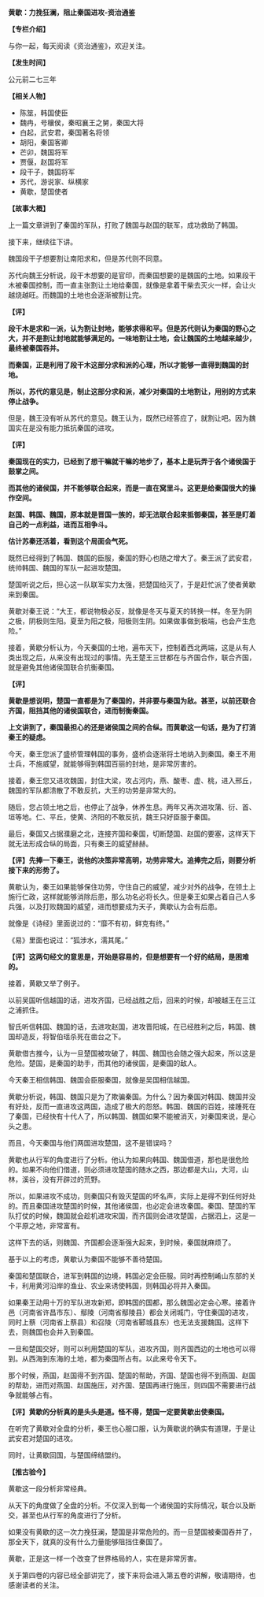 **黄歇：力挽狂澜，阻止秦国进攻-资治通鉴**

**【专栏介绍】**

与你一起，每天阅读《资治通鉴》，欢迎关注。

**【发生时间】**

公元前二七三年

**【相关人物】**

- 陈筮，韩国使臣
- 魏冉，号穰侯，秦昭襄王之舅，秦国大将
- 白起，武安君，秦国著名将领
- 胡阳，秦国客卿
- 芒卯，魏国将军
- 贾偃，赵国将军
- 段干子，魏国将军
- 苏代，游说家、纵横家
- 黄歇，楚国使者

**【故事大概】**

上一篇文章讲到了秦国的军队，打败了魏国与赵国的联军，成功救助了韩国。

接下来，继续往下讲。

魏国段干子想要割让南阳求和，但是苏代则不同意。

苏代向魏王分析说，段干木想要的是官印，而秦国想要的是魏国的土地。如果段干木被秦国控制，而一直主张割让土地给秦国，就像是拿着干柴去灭火一样，会让火越烧越旺。而魏国的土地也会逐渐被割让完。

**【评】**

**段干木是求和一派，认为割让封地，能够求得和平。但是苏代则认为秦国的野心之大，并不是割让封地就能够满足的。一味地割让土地，会让魏国的土地越来越少，最终被秦国吞并。**

**而秦国，正是利用了段干木这部分求和派的心理，所以才能够一直得到魏国的封地。**

**所以，苏代的意见是，制止这部分求和派，减少对秦国的土地割让，用别的方式来停止战争。**

但是，魏王没有听从苏代的意见。魏王认为，既然已经答应了，就割让吧。因为魏国实在是没有能力抵抗秦国的进攻。

**【评】**

**秦国现在的实力，已经到了想干嘛就干嘛的地步了，基本上是玩弄于各个诸侯国于鼓掌之间。**

**而其他的诸侯国，并不能够联合起来，而是一直在窝里斗。这更是给秦国很大的操作空间。**

**赵国、韩国、魏国，原本就是晋国一族的，却无法联合起来抵御秦国，甚至是盯着自己的一点利益，进而互相争斗。**

**估计苏秦还活着，看到这个局面会气死。**

既然已经得到了韩国、魏国的臣服，秦国的野心也随之增大了。秦王派了武安君，统帅韩国、魏国的军队一起进攻楚国。

楚国听说之后，担心这一队联军实力太强，把楚国给灭了，于是赶忙派了使者黄歇来到秦国。

黄歇对秦王说：“大王，都说物极必反，就像是冬天与夏天的转换一样。冬至为阴之极，阴极则生阳。夏至为阳之极，阳极则生阴。如果做事做到极端，也会产生危险。”

接着，黄歇分析认为，今天秦国的土地，遍布天下，控制着西北两端，这是从有人类出现之后，从来没有出现过的事情。先王楚王三世都在与齐国合作，联合齐国，就是避免其他诸侯国联合抗衡秦国。

**【评】**

**黄歇是想说明，楚国一直都是为了秦国的，并非要与秦国为敌。甚至，以前还联合齐国，阻挡其他的诸侯国联合，进而制衡秦国。**

**上文讲到了，秦国最担心的还是诸侯国之间的合纵。而黄歇这一句话，是为了打消秦王的疑虑。**

今天，秦王您派了盛桥管理韩国的事务，盛桥会逐渐将土地纳入到秦国。秦王不用士兵，不施威望，就能够得到韩国百丽的封地，是非常厉害的。

接着，秦王您又进攻魏国，封住大梁，攻占河内，燕、酸枣、虚、桃，进入邢丘，魏国的军队都溃散了不敢反抗，大王的功劳是非常大的。

随后，您占领土地之后，也停止了战争，休养生息。两年又再次进攻蒲、衍、首、垣等地。仁、平丘，使黄、济阳的不敢反抗，魏王只好臣服于秦国。

最后，秦国又占据濮磨之北，连接齐国和秦国，切断楚国、赵国的要塞，这样天下就无法形成合纵的局面，只有秦王的威望赫赫。

**【评】先捧一下秦王，说他的决策非常高明，功劳非常大。追捧完之后，则要分析接下来的形势了。**

黄歇认为，秦王如果能够保住功劳，守住自己的威望，减少对外的战争，在领土上施行仁政，这样就能够消除后患，那么功名必将长久。但是秦王如果占着自己人多兵强，以及打败魏国的威望，进而想要成为天子，黄歇认为会有后患。

就像是《诗经》里面说过的：“靡不有初，鲜克有终。”

《易》里面也说过：“狐涉水，濡其尾。”

**【评】这两句经文的意思是，开始是容易的，但是想要有一个好的结局，是困难的。**

接着，黄歇又举了例子。

以前吴国听信越国的话，进攻齐国，已经战胜之后，回来的时候，却被越王在三江之浦抓住。

智氏听信韩国、魏国的话，去进攻赵国，进攻晋阳城，在已经胜利之后，韩国、魏国却造反，将智伯瑶杀死在凿台之下。

黄歇借古推今，认为一旦楚国被攻破了，韩国、魏国也会随之强大起来，所以这是危险。楚国，是秦国的助手，而其他的诸侯国，是秦国的敌人。

今天秦王相信韩国、魏国会臣服秦国，就像是吴国相信越国。

黄歇分析说，韩国、魏国只是为了欺骗秦国。为什么？因为秦国对韩国、魏国并没有好处，反而一直进攻这两国，造成了极大的怨怒。韩国、魏国的百姓，接踵死在了秦国，已经快有十代人了，所以韩国、魏国如果不能被消灭，对秦国来说，是心头之患。

而且，今天秦国与他们两国进攻楚国，这不是错误吗？

黄歇也从行军的角度进行了分析。他认为如果向韩国、魏国借道，那也是很危险的。如果不向他们借道，则必须进攻楚国的随水之西，那边都是大山，大河，山林，溪谷，没有开辟过的荒野。

所以，如果进攻不成功，则秦国只有毁灭楚国的坏名声，实际上是得不到任何好处的。而且秦国进攻楚国的时候，其他诸侯国，也必定会进攻秦国。秦国、楚国的军队打仗的时候，魏国就会趁机进攻宋国，而齐国则会进攻楚国，占据泗上，这是一个平原之地，非常富有。

这样下去的话，则魏国、齐国都会逐渐强大起来，到时候，秦国就麻烦了。

基于以上的考虑，黄歇认为秦国不能够不善待楚国。

秦国和楚国联合，进军到韩国的边境，韩国必定会臣服。同时再控制崤山东部的关卡，利用黄河沿岸的渔业、农业来诱使韩国，则韩国必将并入秦国。

如果秦王动用十万的军队进攻新郑，即韩国的国都，那么魏国必定会心寒。接着许邑（河南省许昌市东）、鄢陵（河南省鄢陵县）都会关闭城门，守住秦国的进攻，同时上蔡（河南省上蔡县）和召陵（河南省郾城县东）也无法支援魏国。这样下去，则魏国也会并入到秦国。

一旦和楚国交好，则可以利用楚国的军队，进攻齐国，则齐国西边的土地也可以得到。从西海到东海的土地，都为秦国所占有。以此来号令天下。

那个时候，燕国，赵国得不到齐国、楚国的帮助，齐国、楚国也得不到燕国、赵国的帮助，进而对燕国、赵国施压，对齐国、楚国再进行施压，则四国不需要进行战争就能够占有。

**【评】黄歇的分析真的是头头是道。怪不得，楚国一定要黄歇出使秦国。**

在听完了黄歇对全盘的分析，秦王也心服口服，认为黄歇说的确实有道理，于是让武安君对楚国的进攻。

同时，让黄歇回国，与楚国缔结盟约。

**【推古验今】**

黄歇这一段分析非常经典。

从天下的角度做了全盘的分析。不仅深入到每一个诸侯国的实际情况，联合以及断交，甚至也从行军的角度进行了分析。

如果没有黄歇的这一次力挽狂澜，楚国是非常危险的。而一旦楚国被秦国吞并了，那全天下，就真的没有什么力量能够阻挡住秦国了。

黄歇，正是这一样一个改变了世界格局的人，实在是非常厉害。

关于第四卷的内容已经全部讲完了，接下来将会进入第五卷的讲解，敬请期待，也感谢读者的关注。